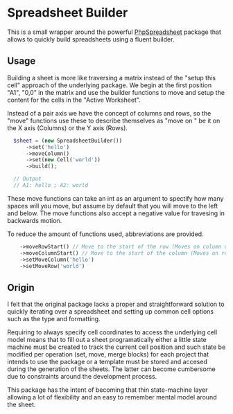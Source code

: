 # Spreadsheet Builder

This is a small wrapper around the powerful
[PhpSpreadsheet](https://github.com/PHPOffice/PhpSpreadsheet)
package that allows to quickly build spreadsheets using a fluent builder.

## Usage

Building a sheet is more like traversing a matrix instead of the "setup this cell"
approach of the underlying package. We begin at the first position "A1", "0,0"
in the matrix and use the builder functions to move and setup the content for
the cells in the "Active Worksheet".

Instead of a pair axis we have the concept of columns and rows, so the "move" functions
use these to describe themselves as "move on <axis>" be it on the X axis (Columns)
or the Y axis (Rows).

```php
  $sheet = (new SpreadsheetBuilder())
      ->set('hello')
      ->moveColumn()
      ->set(new Cell('world'))
      ->build();

  // Output
  // A1: hello ; A2: world
```

These move functions can take an int as an argument to spectify how many spaces
will you move, but assume by default that you will move to the left and below.
The move functions also accept a negative value for travesing in backwards motion.

To reduce the amount of functions used, abbreviations are provided.

```php
    ->moveRowStart() // Move to the start of the row (Moves on column direction)
    ->moveColumnStart() // Move to the start of the column (Moves on row direction)
    ->setMoveColumn('hello')
    ->setMoveRow('world')
```

## Origin

I felt that the original package lacks a proper and straightforward solution
to quickly iterating over a spreadsheet and setting up common cell options
such as the type and formatting.

Requiring to always specify cell coordinates to access the underlying
cell model means that to fill out a sheet programatically either a little state
machine must be created to track the current cell position and such state be
modified per operation (set, move, merge blocks) for each project that intends
to use the package or a template must be stored and accesed during the generation
of the sheets. The latter can become cumbersome due to constraints around the development
process.

This package has the intent of becoming that thin state-machine layer allowing
a lot of flexibility and an easy to remember mental model around the sheet.

